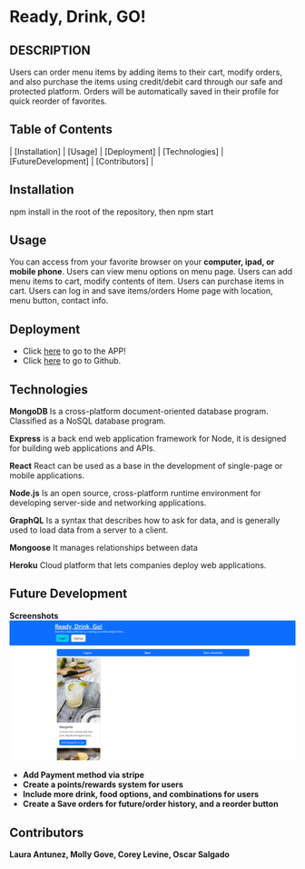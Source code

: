 # Ready, Drink, GO!

## DESCRIPTION

Users can order menu items by adding items to their cart, modify orders, and also purchase the items using credit/debit card through our safe and protected platform. Orders will be automatically saved in their profile for quick reorder of favorites.

## Table of Contents

| [Installation] | [Usage] | [Deployment] | [Technologies] | [FutureDevelopment] | [Contributors]  |

## Installation

npm install in the root of the repository, then npm start

## Usage

You can access from your favorite browser on your **computer, ipad, or mobile phone**. Users can view menu options on menu page. Users can add menu items to cart, modify contents of item. Users can purchase items in cart. Users can log in and save items/orders Home page with location, menu button, contact info.

## Deployment

* Click [here](https://quiet-earth-66313.herokuapp.com) to go to the APP!
* Click [here](https://github.com/coreylevine2000/Project-3-TBD) to go to Github.

## Technologies

**MongoDB**
Is a cross-platform document-oriented database program. Classified as a NoSQL database program.

**Express**
is a back end web application framework for Node, it is designed for building web applications and APIs.

**React**
React can be used as a base in the development of single-page or mobile applications.

**Node.js**
Is an open source, cross-platform runtime environment for developing server-side and networking applications.

**GraphQL**
Is a syntax that describes how to ask for data, and is generally used to load data from a server to a client.

**Mongoose**
It manages relationships between data

**Heroku**
Cloud platform that lets companies deploy web applications.

## Future Development

**Screenshots**
![Home Page](/client/src/images/temp-home-page.png?raw=true "Home Page")


- **Add Payment method via stripe**
- **Create a points/rewards system for users**
- **Include more drink, food options, and combinations for users**
- **Create a Save orders for future/order history, and a reorder button**

## Contributors

**Laura Antunez, Molly Gove, Corey Levine, Oscar Salgado**